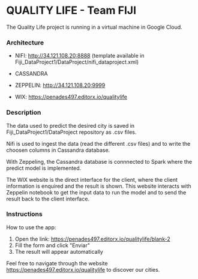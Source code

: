 # QUALITY LIFE - Team FIJI

The Quality Life project is running in a virtual machine in Google Cloud. 

### Architecture

- NIFI: http://34.121.108.20:8888
(template available in Fiji_DataProject1/DataProject/nifi_dataproject.xml)

- CASSANDRA 

- ZEPPELIN: http://34.121.108.20:9999

- WIX: https://penades497.editorx.io/qualitylife

### Description

The data used to predict the desired city is saved in Fiji_DataProject1/DataProject repository as .csv files. 

Nifi is used to ingest the data (read the different .csv files) and to write the choosen columns in Cassandra database.

With Zeppeling, the Cassandra database is connnected to Spark where the predict model is implemented. 

The WIX website is the direct interface for the client, where the client information is enquired and the result is shown. This website interacts with Zeppelin notebook to get the input data to run the model and to send the result back to the client interface. 

### Instructions

How to use the app:

1. Open the link: https://penades497.editorx.io/qualitylife/blank-2
2. Fill the form and click "Enviar"
3. The result will appear automatically

Feel free to navigate through the website https://penades497.editorx.io/qualitylife to discover our cities. 
